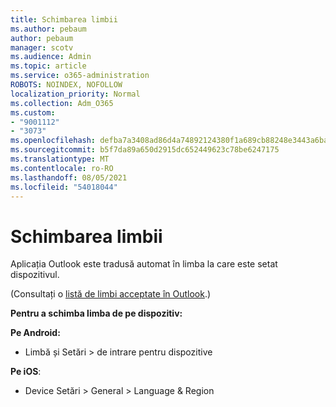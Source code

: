 ```yaml
---
title: Schimbarea limbii
ms.author: pebaum
author: pebaum
manager: scotv
ms.audience: Admin
ms.topic: article
ms.service: o365-administration
ROBOTS: NOINDEX, NOFOLLOW
localization_priority: Normal
ms.collection: Adm_O365
ms.custom:
- "9001112"
- "3073"
ms.openlocfilehash: defba7a3408ad86d4a74892124380f1a689cb88248e3443a6ba45e040bbe11a8
ms.sourcegitcommit: b5f7da89a650d2915dc652449623c78be6247175
ms.translationtype: MT
ms.contentlocale: ro-RO
ms.lasthandoff: 08/05/2021
ms.locfileid: "54018044"
---
```

# <a name="change-my-language"></a>Schimbarea limbii

Aplicația Outlook este tradusă automat în limba la care este setat dispozitivul. 

(Consultați o [listă de limbi acceptate în Outlook](https://acompli.helpshift.com/a/outlook/?s=general-questions&f=in-which-languages-is-your-app-translated).) 

**Pentru a schimba limba de pe dispozitiv:** 

**Pe Android:** 

- Limbă și Setări > de intrare pentru dispozitive 

**Pe iOS**: 

- Device Setări > General > Language & Region 
